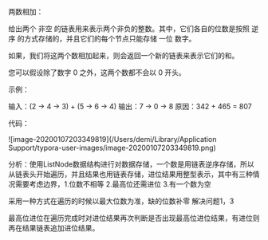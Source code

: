 两数相加：

给出两个 非空 的链表用来表示两个非负的整数。其中，它们各自的位数是按照 逆序 的方式存储的，并且它们的每个节点只能存储 一位 数字。

如果，我们将这两个数相加起来，则会返回一个新的链表来表示它们的和。

您可以假设除了数字 0 之外，这两个数都不会以 0 开头。

示例：

输入：(2 -> 4 -> 3) + (5 -> 6 -> 4)
输出：7 -> 0 -> 8
原因：342 + 465 = 807

代码：

![image-20200107203349819](/Users/demi/Library/Application Support/typora-user-images/image-20200107203349819.png)

分析：使用ListNode数据结构进行对数据存储，一个数是用链表逆序存储，所以从链表头开始遍历，并且结果也用链表存储，进位结果用整型表示，其中有三种情况需要考虑边界，1.位数不相等 2.最高位还需进位 3.有一个数为空

采用一种方式在遍历的时候以最大位数为准，缺的位数补零 解决问题1，3

最高位进位在遍历完成时对进位结果再次判断是否出现最高位进位结果，有进位则再在结果链表追加进位结果。